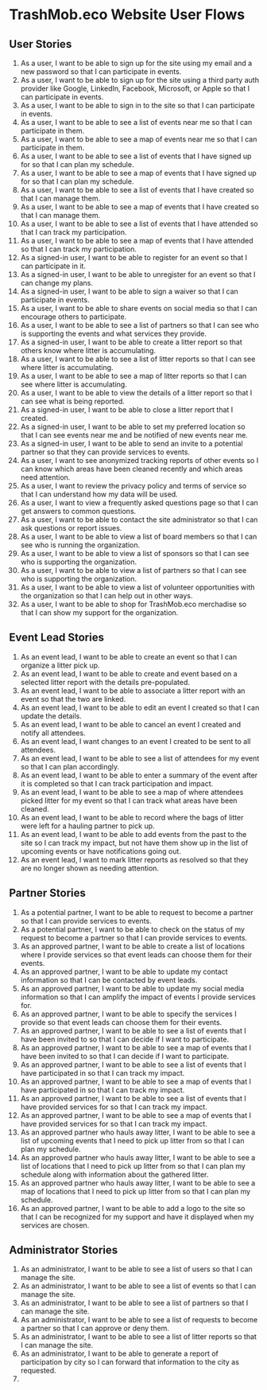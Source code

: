 # TrashMob.eco Website User Flows

## User Stories

1. As a user, I want to be able to sign up for the site using my email and a new password so that I can participate in events.
1. As a user, I want to be able to sign up for the site using a third party auth provider like Google, LinkedIn, Facebook, Microsoft, or Apple so that I can participate in events.
1. As a user, I want to be able to sign in to the site so that I can participate in events.
1. As a user, I want to be able to see a list of events near me so that I can participate in them.
1. As a user, I want to be able to see a map of events near me so that I can participate in them.
1. As a user, I want to be able to see a list of events that I have signed up for so that I can plan my schedule.
1. As a user, I want to be able to see a map of events that I have signed up for so that I can plan my schedule.
1. As a user, I want to be able to see a list of events that I have created so that I can manage them.
1. As a user, I want to be able to see a map of events that I have created so that I can manage them.
1. As a user, I want to be able to see a list of events that I have attended so that I can track my participation.
1. As a user, I want to be able to see a map of events that I have attended so that I can track my participation.
1. As a signed-in user, I want to be able to register for an event so that I can participate in it.
1. As a signed-in user, I want to be able to unregister for an event so that I can change my plans.
1. As a signed-in user, I want to be able to sign a waiver so that I can participate in events.
1. As a user, I want to be able to share events on social media so that I can encourage others to participate.
1. As a user, I want to be able to see a list of partners so that I can see who is supporting the events and what services they provide.
1. As a signed-in user, I want to be able to create a litter report so that others know where litter is accumulating.
1. As a user, I want to be able to see a list of litter reports so that I can see where litter is accumulating.
1. As a user, I want to be able to see a map of litter reports so that I can see where litter is accumulating.
1. As a user, I want to be able to view the details of a litter report so that I can see what is being reported.
1. As a signed-in user, I want to be able to close a litter report that I created.
1. As a signed-in user, I want to be able to set my preferred location so that I can see events near me and be notified of new events near me.
1. As a signed-in user, I want to be able to send an invite to a potential partner so that they can provide services to events.
1. As a user, I want to see anonymized tracking reports of other events so I can know which areas have been cleaned recently and which areas need attention.
1. As a user, I want to review the privacy policy and terms of service so that I can understand how my data will be used.
1. As a user, I want to view a frequently asked questions page so that I can get answers to common questions.
1. As a user, I want to be able to contact the site administrator so that I can ask questions or report issues.
1. As a user, I want to be able to view a list of board members so that I can see who is running the organization.
1. As a user, I want to be able to view a list of sponsors so that I can see who is supporting the organization.
1. As a user, I want to be able to view a list of partners so that I can see who is supporting the organization.
1. As a user, I want to be able to view a list of volunteer opportunities with the organization so that I can help out in other ways.
1. As a user, I want to be able to shop for TrashMob.eco merchadise so that I can show my support for the organization.

## Event Lead Stories
1. As an event lead, I want to be able to create an event so that I can organize a litter pick up.
1. As an event lead, I want to be able to create and event based on a selected litter report with the details pre-populated.
1. As an event lead, I want to be able to associate a litter report with an event so that the two are linked.
1. As an event lead, I want to be able to edit an event I created so that I can update the details.	
1. As an event lead, I want to be able to cancel an event I created and notify all attendees.
1. As an event lead, I want changes to an event I created to be sent to all attendees.
1. As an event lead, I want to be able to see a list of attendees for my event so that I can plan accordingly.
1. As an event lead, I want to be able to enter a summary of the event after it is completed so that I can track participation and impact.
1. As an event lead, I want to be able to see a map of where attendees picked litter for my event so that I can track what areas have been cleaned.
1. As an event lead, I want to be able to record where the bags of litter were left for a hauling partner to pick up.
1. As an event lead, I want to be able to add events from the past to the site so I can track my impact, but not have them show up in the list of upcoming events or have notifications going out.
1. As an event lead, I want to mark litter reports as resolved so that they are no longer shown as needing attention.

## Partner Stories
1. As a potential partner, I want to be able to request to become a partner so that I can provide services to events.
1. As a potential partner, I want to be able to check on the status of my request to become a partner so that I can provide services to events.
1. As an approved partner, I want to be able to create a list of locations where I provide services so that event leads can choose them for their events.
1. As an approved partner, I want to be able to update my contact information so that I can be contacted by event leads.
1. As an approved partner, I want to be able to update my social media information so that I can amplify the impact of events I provide services for.
1. As an approved partner, I want to be able to specify the services I provide so that event leads can choose them for their events.
1. As an approved partner, I want to be able to see a list of events that I have been invited to so that I can decide if I want to participate.
1. As an approved partner, I want to be able to see a map of events that I have been invited to so that I can decide if I want to participate.
1. As an approved partner, I want to be able to see a list of events that I have participated in so that I can track my impact.
1. As an approved partner, I want to be able to see a map of events that I have participated in so that I can track my impact.
1. As an approved partner, I want to be able to see a list of events that I have provided services for so that I can track my impact.
1. As an approved partner, I want to be able to see a map of events that I have provided services for so that I can track my impact.
1. As an approved partner who hauls away litter, I want to be able to see a list of upcoming events that I need to pick up litter from so that I can plan my schedule.
1. As an approved partner who hauls away litter, I want to be able to see a list of locations that I need to pick up litter from so that I can plan my schedule along with information about the gathered litter.
1. As an approved partner who hauls away litter, I want to be able to see a map of locations that I need to pick up litter from so that I can plan my schedule.
1. As an approved partner, I want to be able to add a logo to the site so that I can be recognized for my support and have it displayed when my services are chosen.

## Administrator Stories
1. As an administrator, I want to be able to see a list of users so that I can manage the site.
1. As an administrator, I want to be able to see a list of events so that I can manage the site.
1. As an administrator, I want to be able to see a list of partners so that I can manage the site.	
1. As an administrator, I want to be able to see a list of requests to become a partner so that I can approve or deny them.
1. As an administrator, I want to be able to see a list of litter reports so that I can manage the site.
1. As an administrator, I want to be able to generate a report of participation by city so I can forward that information to the city as requested.
1. 